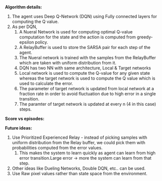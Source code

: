 

**Algorithm details:**
1. The agent uses Deep Q-Network (DQN) using Fully connected layers for computing the Q value.
2. As per DQN,
   1. A Nueral Network is used for computing optimal Q-value computation for the state and the action is computed from greedy-epsilon policy.
   2. A RelayBuffer is used to store the SARSA pair for each step of the agent.
   3. The Nueral network is trained with the samples from the RelayBuffer which are taken with uniform distribution from it.
   4. DQN has two NN with same architecture, Local & Target networks
   5. Local network is used to compute the Q-value for any given state whereas the target network is used to compute the Q value which is used to calculate the error.
   6. The parameter of target network is updated from local network at a fraction rate in order to avoid fluctuation due to high error in a single transition.
   7. The paramter of target network is updated at every n (4 in this case) steps.

**Score vs episodes:**
 

**Future ideas:**
1. Use Prioritized Experienced Relay - instead of picking samples with uniform distribution from the Relay buffer, we could pick them with probabilities computed from the error values.
   1. This makes the system to learn quickly as agent can learn from high error transition.Large error -> more the system can learn from that step.
2. Other ideas like Dueling Networks, Double DQN, etc.. can be used.
3. Use Raw pixel values rather than state space from the environment.
